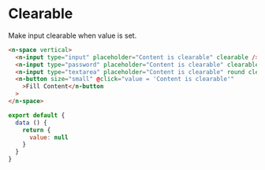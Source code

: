 # Clearable

Make input clearable when value is set.

```html
<n-space vertical>
  <n-input type="input" placeholder="Content is clearable" clearable />
  <n-input type="password" placeholder="Content is clearable" clearable />
  <n-input type="textarea" placeholder="Content is clearable" round clearable />
  <n-button size="small" @click="value = 'Content is clearable'"
    >Fill Content</n-button
  >
</n-space>
```

```js
export default {
  data () {
    return {
      value: null
    }
  }
}
```
